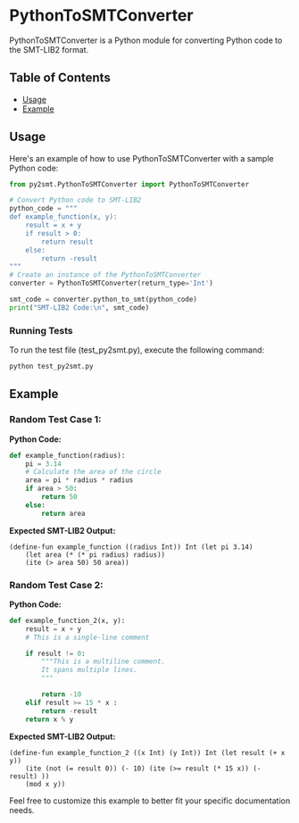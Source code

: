 # PythonToSMTConverter

PythonToSMTConverter is a Python module for converting Python code to the SMT-LIB2 format.

## Table of Contents
- [Usage](#usage)
- [Example](#example)


## Usage
Here's an example of how to use PythonToSMTConverter with a sample Python code:

```python
from py2smt.PythonToSMTConverter import PythonToSMTConverter

# Convert Python code to SMT-LIB2
python_code = """
def example_function(x, y):
    result = x + y
    if result > 0:
        return result
    else:
        return -result
"""
# Create an instance of the PythonToSMTConverter
converter = PythonToSMTConverter(return_type='Int')

smt_code = converter.python_to_smt(python_code)
print("SMT-LIB2 Code:\n", smt_code)
```
### Running Tests
To run the test file (test_py2smt.py), execute the following command:
```bash
python test_py2smt.py
```

## Example

### Random Test Case 1:

**Python Code:**
```python
def example_function(radius):
    pi = 3.14
    # Calculate the area of the circle
    area = pi * radius * radius
    if area > 50:
        return 50
    else:
        return area
```
**Expected SMT-LIB2 Output:**
```smt
(define-fun example_function ((radius Int)) Int (let pi 3.14)
    (let area (* (* pi radius) radius))
    (ite (> area 50) 50 area))
```

### Random Test Case 2:

**Python Code:**
```python
def example_function_2(x, y):
    result = x + y
    # This is a single-line comment

    if result != 0:
        """This is a multiline comment.
        It spans multiple lines.
        """

        return -10
    elif result >= 15 * x :
        return -result
    return x % y
```
**Expected SMT-LIB2 Output:**
```smt
(define-fun example_function_2 ((x Int) (y Int)) Int (let result (+ x y))
    (ite (not (= result 0)) (- 10) (ite (>= result (* 15 x)) (- result) ))
    (mod x y))
```
Feel free to customize this example to better fit your specific documentation needs.

